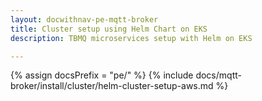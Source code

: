 ```yaml
---
layout: docwithnav-pe-mqtt-broker
title: Cluster setup using Helm Chart on EKS
description: TBMQ microservices setup with Helm on EKS

---
```


{% assign docsPrefix = "pe/" %}
{% include docs/mqtt-broker/install/cluster/helm-cluster-setup-aws.md %}
